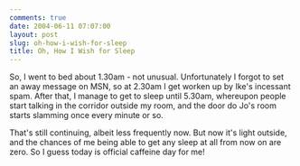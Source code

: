 ```yaml
---
comments: true
date: 2004-06-11 07:07:00
layout: post
slug: oh-how-i-wish-for-sleep
title: Oh, How I Wish for Sleep
---
```


So, I went to bed about 1.30am - not unusual.  Unfortunately I forgot to set an away message on MSN, so at 2.30am I get worken up by Ike's incessant spam.  After that, I manage to get to sleep until 5.30am, whereupon people start talking in the corridor outside my room, and the door do Jo's room starts slamming once every minute or so.  

That's still continuing, albeit less frequently now.  But now it's light outside, and the chances of me being able to get any sleep at all from now on are zero.  So I guess today is official caffeine day for me!
